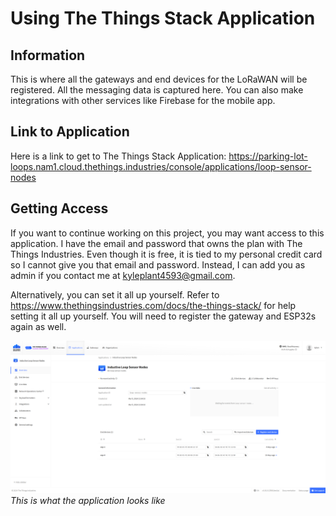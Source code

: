 # Using The Things Stack Application

## Information
This is where all the gateways and end devices for the LoRaWAN will be registered. All the messaging data is captured here. You can also make integrations with other services like Firebase for the mobile app.

## Link to Application
Here is a link to get to The Things Stack Application: https://parking-lot-loops.nam1.cloud.thethings.industries/console/applications/loop-sensor-nodes

## Getting Access
If you want to continue working on this project, you may want access to this application. I have the email and password that owns the plan with The Things Industries. Even though it is free, it is tied to my personal credit card so I cannot give you that email and password. Instead, I can add you as admin if you contact me at kyleplant4593@gmail.com. 

Alternatively, you can set it all up yourself. Refer to https://www.thethingsindustries.com/docs/the-things-stack/ for help setting it all up yourself. You will need to register the gateway and ESP32s again as well.

![alt text](image.png)
*This is what the application looks like*